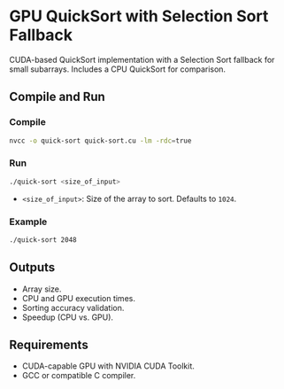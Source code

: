 
# GPU QuickSort with Selection Sort Fallback

CUDA-based QuickSort implementation with a Selection Sort fallback for small subarrays. Includes a CPU QuickSort for comparison.

## Compile and Run

### Compile
```bash
nvcc -o quick-sort quick-sort.cu -lm -rdc=true
```

### Run
```bash
./quick-sort <size_of_input>
```
- `<size_of_input>`: Size of the array to sort. Defaults to `1024`.

### Example
```bash
./quick-sort 2048
```

## Outputs
- Array size.
- CPU and GPU execution times.
- Sorting accuracy validation.
- Speedup (CPU vs. GPU).

## Requirements
- CUDA-capable GPU with NVIDIA CUDA Toolkit.
- GCC or compatible C compiler.
